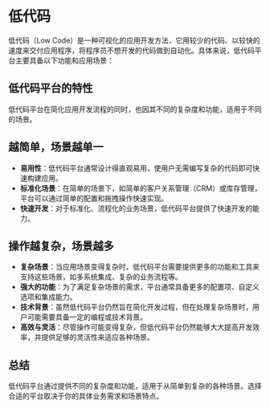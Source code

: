 # 低代码

低代码（Low Code）是一种可视化的应用开发方法，它用较少的代码、以较快的速度来交付应用程序，将程序员不想开发的代码做到自动化。具体来说，低代码平台主要具备以下功能和应用场景：

## 低代码平台的特性

低代码平台在简化应用开发流程的同时，也因其不同的复杂度和功能，适用于不同的场景。

## 越简单，场景越单一

- **易用性**：低代码平台通常设计得直观易用，使用户无需编写复杂的代码即可快速构建应用。
- **标准化场景**：在简单的场景下，如简单的客户关系管理（CRM）或库存管理，平台可以通过简单的配置和拖拽操作快速实现。
- **快速开发**：对于标准化、流程化的业务场景，低代码平台提供了快速开发的能力。

## 操作越复杂，场景越多

- **复杂场景**：当应用场景变得复杂时，低代码平台需要提供更多的功能和工具来支持这些场景，如多系统集成、复杂的业务流程等。
- **强大的功能**：为了满足复杂场景的需求，平台通常具备更多的配置项、自定义选项和集成能力。
- **技术背景**：虽然低代码平台仍然旨在简化开发过程，但在处理复杂场景时，用户可能需要具备一定的编程或技术背景。
- **高效与灵活**：尽管操作可能变得复杂，但低代码平台仍然能够大大提高开发效率，并提供足够的灵活性来适应各种场景。

## 总结

低代码平台通过提供不同的复杂度和功能，适用于从简单到复杂的各种场景。选择合适的平台取决于你的具体业务需求和场景特点。
